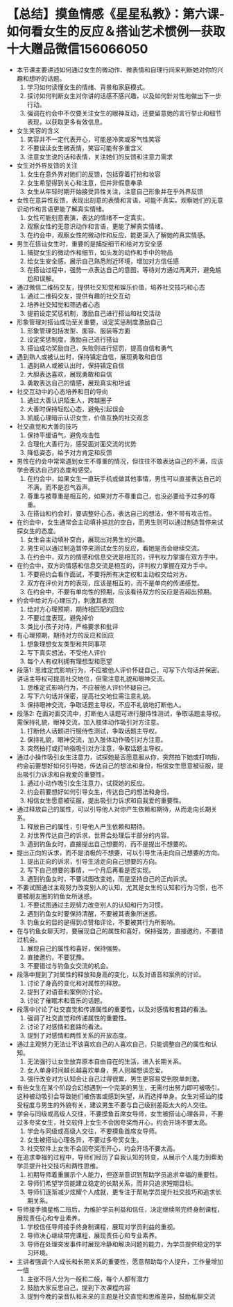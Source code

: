# 【总结】摸鱼情感《星星私教》：第六课-如何看女生的反应＆搭讪艺术惯例一获取十大赠品微信156066050

-   本节课主要讲述如何通过女生的微动作、微表情和自理行间来判断她对你的兴趣和想听的话题。
    1.  学习如何读懂女生的情绪、背景和家庭模式。
    2.  探讨如何判断女生对你讲的话感不感兴趣，以及如何針对性地做出下一步行动。
    3.  强调在约会中不仅要关注女生的眼神互动，还要留意她的言行举止和细节表现，以获取更多有效信息。
-   女生笑容的含义
    1.  笑容并不一定代表开心，可能是冷笑或客气性笑容
    2.  不要误读女生微表情，笑容可能有多重含义
    3.  注意女生说的话和表情，关注她们的反馈和注意力需求
-   女生对外界反馈的关注
    1.  女生在意外界对她们的反馈，包括穿着打扮和妆容
    2.  女生希望得到关心和注意，但并非假意奉承
    3.  女生从年轻时期开始接受异性关注，注意自己形象并在乎外界反馈
-   女性在意异性反馈，表现出刻意的表情和言语，可能不真实。观察她们的无意识动作和言语更能了解真实情绪。
    1.  女性可能刻意表演，表达的情绪不一定真实。
    2.  观察女性的无意识动作和言语，更能了解真实情绪。
    3.  在约会中，观察女性的微动作和反应，能更深入了解她的真实情感。
-   男生在搭讪女生时，重要的是捕捉细节和给对方安全感
    1.  捕捉女生的微动作和细节，如头发的动作和手中的物品
    2.  给女生安全感，展示自己熟悉附近环境，增加对方信任感
    3.  在搭讪过程中，强势一点表达自己的意图，等待对方通过再离开，避免尴尬和误解。
-   通过微信二维码交友，提供社交知觉和娱乐价值，培养社交技巧和心态
    1.  通过二维码交友，提供有趣的社交互动
    2.  培养社交知觉和筛选者心态
    3.  提前设定奖惩机制，激励自己进行搭讪和社交活动
-   形象管理对搭讪成功至关重要，设定奖惩制度激励自己
    1.  形象管理包括发型、面容、服装等方面
    2.  设定奖惩制度，激励自己进行搭讪
    3.  搭讪成功奖励自己，失败则进行惩罚，提高自信和勇气
-   遇到熟人或被认出时，保持镇定自信，展现勇敢和自信
    1.  遇到熟人或被认出时，保持镇定自信
    2.  大胆表达喜欢，展现勇敢和自信
    3.  勇敢表达自己的情感，展现真实和坦诚
-   社交互动中的心态培养和目的导向
    1.  通过大善认识陌生人，跨越圈子
    2.  大善时保持轻松心态，避免引起误会
    3.  凯威心理暗示认识女生，价值互换的社交观念
-   社交直觉和大善的技巧
    1.  保持平缓语气，避免攻击性
    2.  合理化大善行为，感受面对面交流的优势
    3.  降低姿态，给予对方肯定和反馈
-   男性在约会中常常遇到女生不尊重的情况，但往往不敢表达自己的不满，应该学会表达自己的态度和感受。
    1.  在约会中，如果女生一直玩手机或做其他事情，男性可以直接表达自己的不满，而不是忍气吞声。
    2.  尊重与被尊重是相互的，如果对方不尊重自己，也没必要给予过多的尊重。
    3.  在搭讪和约会时，要调整好心态，表达自己的想法，但不带有攻击性。
-   在约会中，女生通常会主动填补尴尬的空白，而男生则可以通过制造暂停来试探女生的态度。
    1.  女生会主动填补空白，展现出对男生的兴趣。
    2.  男生可以通过制造暂停来测试女生的反应，看她是否会继续交流。
    3.  在约会中，双方的情感和信息交流是相互的，评判权力掌握在双方手中。
-   在约会中，双方的情感和信息交流是相互的，评判权力掌握在双方手中。
    1.  不要将约会看作面试，不要将所有决定权和主动权交给对方。
    2.  双方在评价对方的表现，应该是相互的，而不是单向的传递感觉。
    3.  在约会中，不要有单向性的预期，应该看待双方的反应是否超出预期。
-   约会中给对方心理压力，刺激其表现
    1.  给对方心理预期，期待相匹配的回应
    2.  不要过度表现，避免掉价
    3.  类比小孩子对待，严格要求和批评
-   有心理预期，期待对方的反应和回应
    1.  想象理想女友类型和共同事项
    2.  写下真实想法，不受他人评价
    3.  每个人有权利拥有理想型和愿望
-   段落1: 思维定式影响行为，不应被他人评价怀疑自己，可写下六句话并保密。讲话主导权可提高社交地位，但需注意礼貌和眼神交流。
    1.  思维定式影响行为，不应被他人评价怀疑自己。
    2.  写下六句话并保密，提高社交地位需注意礼貌。
    3.  保持眼神交流，争取话题主导权，不应不礼貌地打断他人。
-   段落2: 在面对面交流中，打断他人话题可进行服侍性测试，争取话题主导权。需保持礼貌，眼神交流，加入肢体动作吸引对方注意。
    1.  打断他人话题进行服侍性测试，争取话题主导权。
    2.  保持礼貌，眼神交流，加入肢体动作吸引对方注意。
    3.  突然拍打或打响指吸引对方注意，争取话题主导权。
-   通过小操作吸引女生注意力，试探她是否愿意服从你，突然拍下她或打响指，约会前要想好如何引导她，传达自己的想法和身份，相信女生愿意被征服，提出吸引力诉求和自我爱的重要性。
    1.  通过小动作吸引女生注意力，试探她的反应。
    2.  约会前要想好如何引导女生，传达自己的想法和身份。
    3.  相信女生愿意被征服，提出吸引力诉求和自我爱的重要性。
-   通过释放自己的属性，可以引导他人对你产生依赖和期待，从而走向长期关系。
    1.  释放自己的属性，引导他人产生依赖和期待。
    2.  对世界传达自己的诉求，世界会处理后半部分的内容。
    3.  遇到钓鱼女时，直接提出自己想要的，而不是提出不想要的。
-   提出正向的诉求，而不是消极的不想要，可以引导生活走向自己想要的方向。
    1.  提出正向的诉求，引导生活走向自己想要的方向。
    2.  写下自己想要的事情，一个月后再看是否实现。
    3.  遇到钓鱼女时，不要试图改变她，而是坚持自己的正向诉求。
-   不要试图通过主观努力改变别人的认知，尤其是女生的认知和行为习惯，也不要被朋友圈的钓鱼女所迷惑。
    1.  不要试图通过主观努力改变别人的认知和行为习惯。
    2.  遇到钓鱼女时要保持清醒，不要被其表象所迷惑。
    3.  钓鱼女的目的是得到点赞和评论，不要被其行为所影响。
-   在与钓鱼女聊天时，要展现自己的属性和喜好，保持强势，直接邀约，不要错过机会。
    1.  展现自己的属性和喜好，保持强势。
    2.  直接邀约，不要犹豫。
    3.  不要错过与钓鱼女交流的机会。
-   段落中提到了对属性的释放和身高的变化，以及对语音和案例的讨论。
    1.  讨论了身高的变化和对属性的释放。
    2.  提到了对语音和案例的讨论。
    3.  讨论了催眠术和音乐的话题。
-   段落中讨论了社交直觉和传递属性的重要性，以及对感情和套路的看法。
    1.  强调了社交直觉和传递属性的重要性。
    2.  讨论了对感情和套路的看法。
    3.  提到了对感情和两性关系的开放态度。
-   通过主观努力无法让不该喜欢自己的人喜欢自己，只能调整自己的属性和认知。
    1.  无法强行让女生放弃原本自由自在的生活，进入长期关系。
    2.  女人单身时间越长越喜欢单身，男人则越想谈恋爱。
    3.  强行改变对方认知会让自己过得很累，男生更容易受到脱单刺激。
-   有些女生在某个阶段会幻想遇到一个完美的男生，无需付出努力即可被吸引。这种被动吸引会导致她们被伤害或感到失望，从而选择单身。女生对搭讪的接受程度与男生的外貌有关，建议男生不要与自己级别差距太大的人交往。
-   学会与同级或高级人交往，不要摸鱼首席女导师，女生被搭讪心理各异，不要过多夸奖女生，社交软件上女生不会因夸奖而开心，约会开场不要太高。
    1.  学会与同级或高级人交往，不要摸鱼首席女导师。
    2.  女生被搭讪心理各异，不要过多夸奖女生。
    3.  社交软件上女生不会因夸奖而开心，约会开场不要太高。
-   在追求幸福的过程中，导师们经历了自我认知的转变，从展示个人能力到帮助学员提升社交技巧和两性思维。
    1.  初期导师着重展示个人能力，但逐渐意识到帮助学员追求幸福的重要性。
    2.  导师们希望学员能建立稳定的长期关系，而非只追求短期目标。
    3.  导师们逐渐减少炫耀个人成就，更专注于帮助学员提升社交技巧和追求长期关系。
-   导师接手摘星格二班后，为维护学员利益和信任，决定继续带完终身制课程，展现责任心和专业素养。
    1.  学校信任导师接手终身制课程，展现对学员利益的重视。
    2.  导师决心继续带完课程，展现责任心和专业素养。
    3.  导师在处理突发事件时展现冷静和解决问题的能力，为学员提供稳定的学习环境。
-   主讲者强调个人成长和长期关系的重要性，愿意帮助每个人提升，工作量增加一倍
    1.  主张不将人分为一般和二般，每个人都有潜力
    2.  鼓励大家反思自己，提到下次课程内容
    3.  提到今晚的录音队和未来的主题是社交直觉和思维差异，鼓励私聊交流